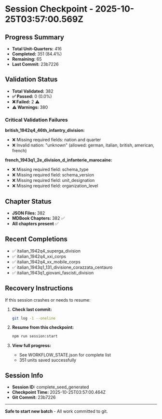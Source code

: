 # Session Checkpoint - 2025-10-25T03:57:00.569Z

## Progress Summary

- **Total Unit-Quarters:** 416
- **Completed:** 351 (84.4%)
- **Remaining:** 65
- **Last Commit:** 23b7226

## Validation Status

- **Total Validated:** 382
- **✅ Passed:** 0 (0.0%)
- **❌ Failed:** 2 ⚠️
- **⚠️ Warnings:** 380

### Critical Validation Failures

**british_1942q4_46th_infantry_division:**
  - ❌ Missing required fields: nation and quarter
  - ❌ Invalid nation: "unknown" (allowed: german, italian, british, american, french)

**french_1943q1_2e_division_d_infanterie_marocaine:**
  - ❌ Missing required field: schema_type
  - ❌ Missing required field: schema_version
  - ❌ Missing required field: unit_designation
  - ❌ Missing required field: organization_level

## Chapter Status

- **JSON Files:** 382
- **MDBook Chapters:** 382 ✅
- **All chapters present** ✅

## Recent Completions

- ✅ italian_1942q4_superga_division
- ✅ italian_1942q4_xxi_corps
- ✅ italian_1942q4_xx_mobile_corps
- ✅ italian_1943q1_131_divisione_corazzata_centauro
- ✅ italian_1943q1_giovani_fascisti_division

## Recovery Instructions

If this session crashes or needs to resume:

1. **Check last commit:**
   ```bash
   git log -1 --oneline
   ```

2. **Resume from this checkpoint:**
   ```bash
   npm run session:start
   ```

3. **View full progress:**
   - See WORKFLOW_STATE.json for complete list
   - 351 units saved successfully

## Session Info

- **Session ID:** complete_seed_generated
- **Checkpoint Time:** 2025-10-25T03:57:00.464Z
- **Git Commit:** 23b7226

---

**Safe to start new batch** - All work committed to git.
